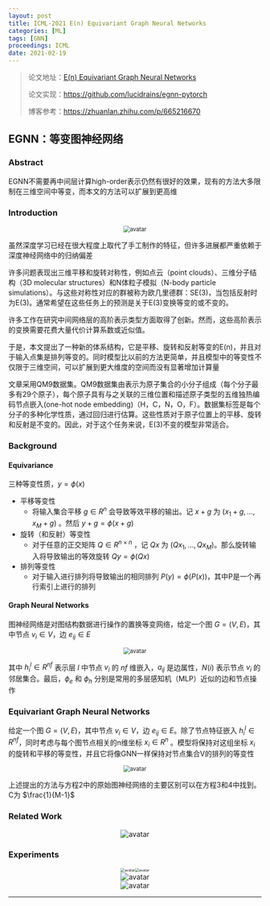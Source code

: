 ```yaml
---
layout: post
title: ICML-2021 E(n) Equivariant Graph Neural Networks
categories: [ML]
tags: [GNN]
proceedings: ICML
date: 2021-02-19
---
```


> 论文地址：[E(n) Equivariant Graph Neural Networks](http://proceedings.mlr.press/v139/satorras21a/satorras21a.pdf)
>
> 论文实现：<https://github.com/lucidrains/egnn-pytorch>
>
> 博客参考：<https://zhuanlan.zhihu.com/p/665216670>

## EGNN：等变图神经网络

### Abstract

EGNN不需要再中间层计算high-order表示仍然有很好的效果，现有的方法大多限制在三维空间中等变，而本文的方法可以扩展到更高维

### Introduction

<div align="center" style="float:center"><img src="https://blog-img-1259433191.cos.ap-shanghai.myqcloud.com/EGNN/fig1.png" alt="avatar" style="zoom:80%;" /></div>

虽然深度学习已经在很大程度上取代了手工制作的特征，但许多进展都严重依赖于深度神经网络中的归纳偏差

许多问题表现出三维平移和旋转对称性，例如点云（point clouds）、三维分子结构（3D molecular structures）和N体粒子模拟（N-body particle simulations）。与这些对称性对应的群被称为欧几里德群：SE(3)，当包括反射时为E(3)。通常希望在这些任务上的预测是关于E(3)变换等变的或不变的。

许多工作在研究中间网络层的高阶表示类型方面取得了创新。然而，这些高阶表示的变换需要花费大量代价计算系数或近似值。

于是，本文提出了一种新的体系结构，它是平移、旋转和反射等变的E(n)，并且对于输入点集是排列等变的。同时模型比以前的方法更简单，并且模型中的等变性不仅限于三维空间，可以扩展到更大维度的空间而没有显著增加计算量

文章采用QM9数据集。QM9数据集由表示为原子集合的小分子组成（每个分子最多有29个原子），每个原子具有与之关联的三维位置和描述原子类型的五维独热编码节点嵌入(one-hot node embedding)（H，C，N，O，F）。数据集标签是每个分子的多种化学性质，通过回归进行估算。这些性质对于原子位置上的平移、旋转和反射是不变的。因此，对于这个任务来说，E(3)不变的模型非常适合。

### Background

#### Equivariance

三种等变性质，$y=\phi(x)$

- 平移等变性
  - 将输入集合平移 $g\in R^n$ 会导致等效平移的输出。记 $x+g$ 为 $(x_1+g,...,x_M+g)$ 。然后 $y+g=\phi(x+g)$ 
- 旋转（和反射）等变性
  - 对于任意的正交矩阵 $Q\in R^{n\times n}$ ，记 $Qx$ 为 $(Qx_1,...,Qx_M)$。那么旋转输入将导致输出的等效旋转 $Qy=\phi(Qx)$
- 排列等变性
  - 对于输入进行排列将导致输出的相同排列 $P(y)=\phi(P(x))$，其中P是一个再行索引上进行的排列

#### Graph Neural Networks

图神经网络是对图结构数据进行操作的置换等变网络，给定一个图 $G=(V,E)$，其中节点 $v_i\in V$，边 $e_{ij}\in E$

<div align="center" style="float:center"><img src="https://blog-img-1259433191.cos.ap-shanghai.myqcloud.com/EGNN/frm2.png" alt="avatar" style="zoom:80%;" /></div>

其中 $h_i^l\in R^{nf}$ 表示层 $l$ 中节点 $v_i$ 的 $nf$ 维嵌入，$a_{ij}$ 是边属性，$N(i)$ 表示节点 $v_i$ 的邻居集合。最后，$\phi_e$ 和 $\phi_h$ 分别是常用的多层感知机（MLP）近似的边和节点操作

### Equivariant Graph Neural Networks

给定一个图 $G=(V,E)$，其中节点 $v_i\in V$，边 $e_{ij}\in E$。除了节点特征嵌入 $h_i^l\in R^{nf}$，同时考虑与每个图节点相关的n维坐标 $x_i\in R^n$ 。模型将保持对这组坐标 $x_i$ 的旋转和平移的等变性，并且它将像GNN一样保持对节点集合V的排列的等变性

<div align="center" style="float:center"><img src="https://blog-img-1259433191.cos.ap-shanghai.myqcloud.com/EGNN/frm3-frm6.png" alt="avatar" style="zoom:80%;" /></div>

上述提出的方法与方程2中的原始图神经网络的主要区别可以在方程3和4中找到。C为 $\frac{1}{M-1}$ 

### Related Work

<div align="center" style="float:center"><img src="https://blog-img-1259433191.cos.ap-shanghai.myqcloud.com/EGNN/tab1.png" alt="avatar" style="zoom:100%;" /></div>

### Experiments

<div align="center" style="float:center"><img src="https://blog-img-1259433191.cos.ap-shanghai.myqcloud.com/EGNN/tab2.png" alt="avatar" style="zoom:50%;" /><img src="https://blog-img-1259433191.cos.ap-shanghai.myqcloud.com/EGNN/fig2.png" alt="avatar" style="zoom:50%;" /></div>

<div align="center" style="float:center"><img src="https://blog-img-1259433191.cos.ap-shanghai.myqcloud.com/EGNN/fig5.png" alt="avatar" style="zoom:100%;" /></div>

<div align="center" style="float:center"><img src="https://blog-img-1259433191.cos.ap-shanghai.myqcloud.com/EGNN/tab3.png" alt="avatar" style="zoom:100%;" /></div>


<HR align=left color=#987cb9 SIZE=1>